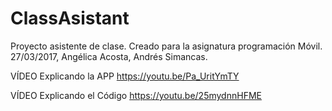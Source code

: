 # ClassAsistant
Proyecto asistente de clase. Creado para la asignatura programación Móvil. 27/03/2017, Angélica Acosta, Andrés Simancas.

VÍDEO Explicando la APP
https://youtu.be/Pa_UritYmTY

VÍDEO Explicando el Código
https://youtu.be/25mydnnHFME
